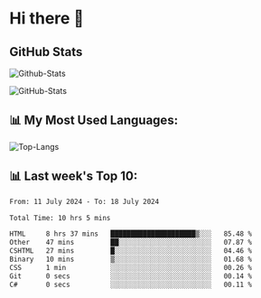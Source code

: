# Hi there 👋

## GitHub Stats
![Github-Stats](https://github-readme-stats-sigma-five.vercel.app/api?username=ltorson&show_icons=true&theme=radical&count_private=true)

![GitHub-Stats](https://github-readme-stats.vercel.app/api/wakatime?username=LeeTorson&theme=synthwave&size_weight=0.5&count_weight=0.5&title_color=36F9F6&langs_count=10&count_private=true)

## 📊 My Most Used Languages:
![Top-Langs](https://github-readme-stats-sigma-five.vercel.app/api/top-langs/?username=LTorson&layout=compact&langs_count=10)


## 📊 Last week's Top 10:
<!--START_SECTION:waka-->

```txt
From: 11 July 2024 - To: 18 July 2024

Total Time: 10 hrs 5 mins

HTML     8 hrs 37 mins   █████████████████████▒░░░   85.48 %
Other    47 mins         ██░░░░░░░░░░░░░░░░░░░░░░░   07.87 %
CSHTML   27 mins         █░░░░░░░░░░░░░░░░░░░░░░░░   04.46 %
Binary   10 mins         ▒░░░░░░░░░░░░░░░░░░░░░░░░   01.68 %
CSS      1 min           ░░░░░░░░░░░░░░░░░░░░░░░░░   00.26 %
Git      0 secs          ░░░░░░░░░░░░░░░░░░░░░░░░░   00.14 %
C#       0 secs          ░░░░░░░░░░░░░░░░░░░░░░░░░   00.11 %
```

<!--END_SECTION:waka-->
